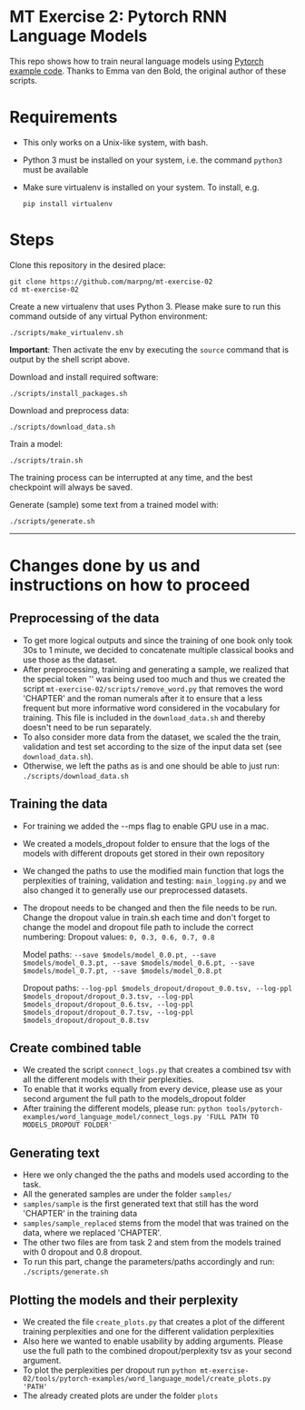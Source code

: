 # MT Exercise 2: Pytorch RNN Language Models

This repo shows how to train neural language models using [Pytorch example code](https://github.com/pytorch/examples/tree/master/word_language_model). Thanks to Emma van den Bold, the original author of these scripts.

# Requirements

- This only works on a Unix-like system, with bash.
- Python 3 must be installed on your system, i.e. the command `python3` must be available
- Make sure virtualenv is installed on your system. To install, e.g.

  `pip install virtualenv`

# Steps

Clone this repository in the desired place:

    git clone https://github.com/marpng/mt-exercise-02
    cd mt-exercise-02

Create a new virtualenv that uses Python 3. Please make sure to run this command outside of any virtual Python environment:

    ./scripts/make_virtualenv.sh

**Important**: Then activate the env by executing the `source` command that is output by the shell script above.

Download and install required software:

    ./scripts/install_packages.sh

Download and preprocess data:

    ./scripts/download_data.sh

Train a model:

    ./scripts/train.sh

The training process can be interrupted at any time, and the best checkpoint will always be saved.

Generate (sample) some text from a trained model with:

    ./scripts/generate.sh

---

# Changes done by us and instructions on how to proceed

## Preprocessing of the data

- To get more logical outputs and since the training of one book only took 30s to 1 minute, we decided to concatenate multiple classical books and use those as the dataset.
- After preprocessing, training and generating a sample, we realized that the special token '<unk>' was being used too much and thus we created the script `mt-exercise-02/scripts/remove_word.py` that removes the word 'CHAPTER' and the roman numerals after it to ensure that a less frequent but more informative word considered in the vocabulary for training. This file is included in the `download_data.sh` and thereby doesn't need to be run separately.
- To also consider more data from the dataset, we scaled the the train, validation and test set according to the size of the input data set (see `download_data.sh`).
- Otherwise, we left the paths as is and one should be able to just run: `./scripts/download_data.sh`

## Training the data

- For training we added the --mps flag to enable GPU use in a mac.
- We created a models_dropout folder to ensure that the logs of the models with different dropouts get stored in their own repository
- We changed the paths to use the modified main function that logs the perplexities of training, validation and testing: `main_logging.py` and we also changed it to generally use our preprocessed datasets.
- The dropout needs to be changed and then the file needs to be run. Change the dropout value in train.sh each time and don't forget to change the model and dropout file path to include the correct numbering:
  Dropout values: `0, 0.3, 0.6, 0.7, 0.8`

  Model paths: `--save $models/model_0.0.pt, --save $models/model_0.3.pt, --save $models/model_0.6.pt, --save $models/model_0.7.pt, --save $models/model_0.8.pt`

  Dropout paths: `--log-ppl $models_dropout/dropout_0.0.tsv, --log-ppl $models_dropout/dropout_0.3.tsv, --log-ppl $models_dropout/dropout_0.6.tsv, --log-ppl $models_dropout/dropout_0.7.tsv, --log-ppl $models_dropout/dropout_0.8.tsv`

## Create combined table

- We created the script `connect_logs.py` that creates a combined tsv with all the different models with their perplexities.
- To enable that it works equally from every device, please use as your second argument the full path to the models_dropout folder
- After training the different models, please run: `python tools/pytorch-examples/word_language_model/connect_logs.py 'FULL PATH TO MODELS_DROPOUT FOLDER'`

## Generating text

- Here we only changed the the paths and models used according to the task.
- All the generated samples are under the folder `samples/`
- `samples/sample` is the first generated text that still has the word 'CHAPTER' in the training data
- `samples/sample_replaced` stems from the model that was trained on the data, where we replaced 'CHAPTER'.
- The other two files are from task 2 and stem from the models trained with 0 dropout and 0.8 dropout.
- To run this part, change the parameters/paths accordingly and run: `./scripts/generate.sh`

## Plotting the models and their perplexity

- We created the file `create_plots.py` that creates a plot of the different training perplexities and one for the different validation perplexities
- Also here we wanted to enable usability by adding arguments. Please use the full path to the combined dropout/perplexity tsv as your second argument.
- To plot the perplexities per dropout run `python mt-exercise-02/tools/pytorch-examples/word_language_model/create_plots.py 'PATH'`
- The already created plots are under the folder `plots`
